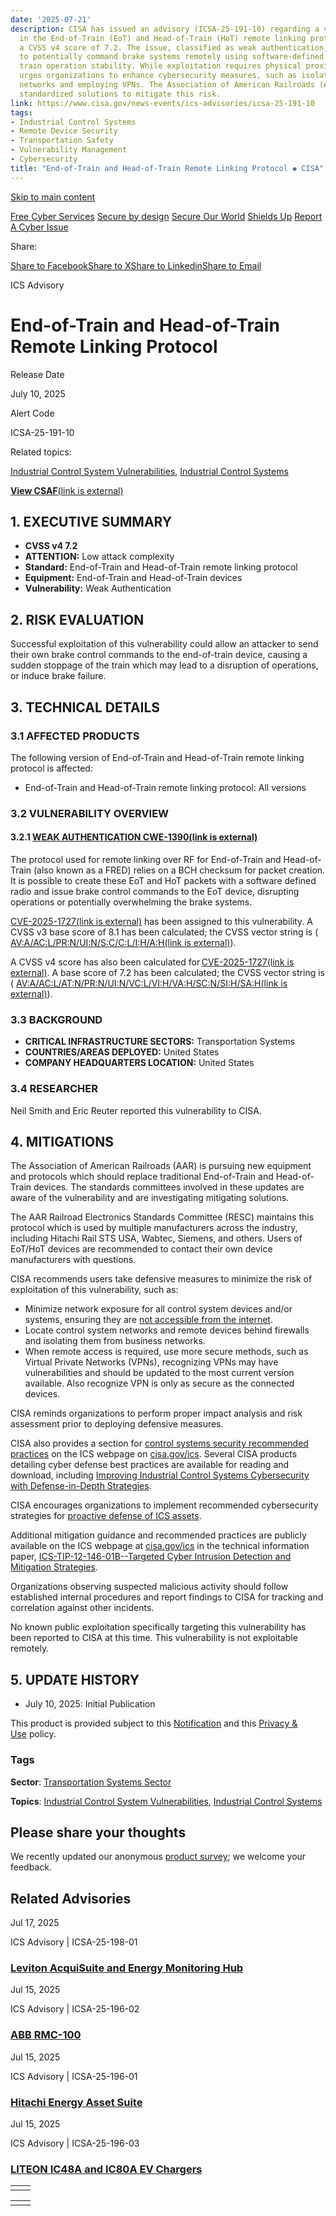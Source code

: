 ```yaml
---
date: '2025-07-21'
description: CISA has issued an advisory (ICSA-25-191-10) regarding a vulnerability
  in the End-of-Train (EoT) and Head-of-Train (HoT) remote linking protocol, with
  a CVSS v4 score of 7.2. The issue, classified as weak authentication, allows attackers
  to potentially command brake systems remotely using software-defined radios, risking
  train operation stability. While exploitation requires physical proximity, CISA
  urges organizations to enhance cybersecurity measures, such as isolating control
  networks and employing VPNs. The Association of American Railroads (AAR) is developing
  standardized solutions to mitigate this risk.
link: https://www.cisa.gov/news-events/ics-advisories/icsa-25-191-10
tags:
- Industrial Control Systems
- Remote Device Security
- Transportation Safety
- Vulnerability Management
- Cybersecurity
title: "End-of-Train and Head-of-Train Remote Linking Protocol ◆ CISA"
---
```


[Skip to main content](https://www.cisa.gov/news-events/ics-advisories/icsa-25-191-10#main)

[Free Cyber Services](https://www.cisa.gov/resources-tools/resources/free-cybersecurity-services-and-tools "Free Cyber Services") [Secure by design](https://www.cisa.gov/securebydesign) [Secure Our World](https://www.cisa.gov/node/18883) [Shields Up](https://www.cisa.gov/node/8056) [Report A Cyber Issue](https://www.cisa.gov/report)

Share:

[Share to Facebook](https://www.facebook.com/sharer/sharer.php?u=https://www.cisa.gov/news-events/ics-advisories/icsa-25-191-10&title=End-of-Train%20and%20Head-of-Train%20Remote%20Linking%20Protocol "Share to Facebook")[Share to X](https://twitter.com/intent/tweet?text=End-of-Train%20and%20Head-of-Train%20Remote%20Linking%20Protocol+https://www.cisa.gov/news-events/ics-advisories/icsa-25-191-10 "Share to X")[Share to Linkedin](https://www.linkedin.com/sharing/share-offsite/?url=https://www.cisa.gov/news-events/ics-advisories/icsa-25-191-10 "Share to Linkedin")[Share to Email](mailto:?subject=End-of-Train%20and%20Head-of-Train%20Remote%20Linking%20Protocol&body=https://www.cisa.gov/news-events/ics-advisories/icsa-25-191-10 "Share to Email")

ICS Advisory

# End-of-Train and Head-of-Train Remote Linking Protocol

Release Date

July 10, 2025

Alert Code

ICSA-25-191-10

Related topics:

[Industrial Control System Vulnerabilities](https://www.cisa.gov/topics/industrial-control-systems/industrial-control-system-vulnerabilities), [Industrial Control Systems](https://www.cisa.gov/topics/industrial-control-systems)

[**View CSAF**(link is external)](https://github.com/cisagov/CSAF)

## 1\. EXECUTIVE SUMMARY

- **CVSS v4 7.2**
- **ATTENTION:** Low attack complexity
- **Standard:** End-of-Train and Head-of-Train remote linking protocol
- **Equipment:** End-of-Train and Head-of-Train devices
- **Vulnerability:** Weak Authentication

## 2\. RISK EVALUATION

Successful exploitation of this vulnerability could allow an attacker to send their own brake control commands to the end-of-train device, causing a sudden stoppage of the train which may lead to a disruption of operations, or induce brake failure.

## 3\. TECHNICAL DETAILS

### 3.1 AFFECTED PRODUCTS

The following version of End-of-Train and Head-of-Train remote linking protocol is affected:

- End-of-Train and Head-of-Train remote linking protocol: All versions

### 3.2 VULNERABILITY OVERVIEW

#### **3.2.1** [**WEAK AUTHENTICATION CWE-1390**(link is external)](https://cwe.mitre.org/data/definitions/1390.html)

The protocol used for remote linking over RF for End-of-Train and Head-of-Train (also known as a FRED) relies on a BCH checksum for packet creation. It is possible to create these EoT and HoT packets with a software defined radio and issue brake control commands to the EoT device, disrupting operations or potentially overwhelming the brake systems.

[CVE-2025-1727(link is external)](https://www.cve.org/CVERecord?id=CVE-2025-1727) has been assigned to this vulnerability. A CVSS v3 base score of 8.1 has been calculated; the CVSS vector string is ( [AV:A/AC:L/PR:N/UI:N/S:C/C:L/I:H/A:H(link is external)](https://www.first.org/cvss/calculator/3.1#CVSS:3.1/AV:A/AC:L/PR:N/UI:N/S:U/C:N/I:H/A:H)).

A CVSS v4 score has also been calculated for [CVE-2025-1727(link is external)](https://www.cve.org/CVERecord?id=CVE-2025-1727). A base score of 7.2 has been calculated; the CVSS vector string is ( [AV:A/AC:L/AT:N/PR:N/UI:N/VC:L/VI:H/VA:H/SC:N/SI:H/SA:H(link is external)](https://www.first.org/cvss/calculator/4.0#CVSS:4.0/AV:A/AC:L/AT:N/PR:N/UI:N/VC:N/VI:H/VA:H/SC:N/SI:N/SA:N)).

### 3.3 BACKGROUND

- **CRITICAL INFRASTRUCTURE SECTORS:** Transportation Systems
- **COUNTRIES/AREAS DEPLOYED:** United States
- **COMPANY HEADQUARTERS LOCATION:** United States

### 3.4 RESEARCHER

Neil Smith and Eric Reuter reported this vulnerability to CISA.

## 4\. MITIGATIONS

The Association of American Railroads (AAR) is pursuing new equipment and protocols which should replace traditional End-of-Train and Head-of-Train devices. The standards committees involved in these updates are aware of the vulnerability and are investigating mitigating solutions.

The AAR Railroad Electronics Standards Committee (RESC) maintains this protocol which is used by multiple manufacturers across the industry, including Hitachi Rail STS USA, Wabtec, Siemens, and others. Users of EoT/HoT devices are recommended to contact their own device manufacturers with questions.

CISA recommends users take defensive measures to minimize the risk of exploitation of this vulnerability, such as:

- Minimize network exposure for all control system devices and/or systems, ensuring they are [not accessible from the internet](https://www.cisa.gov/uscert/ics/alerts/ICS-ALERT-10-301-01).
- Locate control system networks and remote devices behind firewalls and isolating them from business networks.
- When remote access is required, use more secure methods, such as Virtual Private Networks (VPNs), recognizing VPNs may have vulnerabilities and should be updated to the most current version available. Also recognize VPN is only as secure as the connected devices.

CISA reminds organizations to perform proper impact analysis and risk assessment prior to deploying defensive measures.

CISA also provides a section for [control systems security recommended practices](https://www.cisa.gov/resources-tools/resources/ics-recommended-practices) on the ICS webpage on [cisa.gov/ics](https://www.cisa.gov/topics/industrial-control-systems). Several CISA products detailing cyber defense best practices are available for reading and download, including [Improving Industrial Control Systems Cybersecurity with Defense-in-Depth Strategies](https://us-cert.cisa.gov/sites/default/files/recommended_practices/NCCIC_ICS-CERT_Defense_in_Depth_2016_S508C.pdf).

CISA encourages organizations to implement recommended cybersecurity strategies for [proactive defense of ICS assets](https://www.cisa.gov/sites/default/files/publications/Cybersecurity_Best_Practices_for_Industrial_Control_Systems.pdf).

Additional mitigation guidance and recommended practices are publicly available on the ICS webpage at [cisa.gov/ics](https://www.cisa.gov/topics/industrial-control-systems) in the technical information paper, [ICS-TIP-12-146-01B--Targeted Cyber Intrusion Detection and Mitigation Strategies](https://www.cisa.gov/uscert/ics/tips/ICS-TIP-12-146-01B).

Organizations observing suspected malicious activity should follow established internal procedures and report findings to CISA for tracking and correlation against other incidents.

No known public exploitation specifically targeting this vulnerability has been reported to CISA at this time. This vulnerability is not exploitable remotely.

## 5\. UPDATE HISTORY

- July 10, 2025: Initial Publication

This product is provided subject to this [Notification](https://www.cisa.gov/notification "Follow link") and this [Privacy & Use](https://www.cisa.gov/privacy-policy "Follow link") policy.

### Tags

**Sector**:
[Transportation Systems Sector](https://www.cisa.gov/topics/critical-infrastructure-security-and-resilience/critical-infrastructure-sectors/transportation-systems-sector)

**Topics**:
[Industrial Control System Vulnerabilities](https://www.cisa.gov/topics/industrial-control-systems/industrial-control-system-vulnerabilities),
[Industrial Control Systems](https://www.cisa.gov/topics/industrial-control-systems)

## Please share your thoughts

We recently updated our anonymous [product survey](https://cisasurvey.gov1.qualtrics.com/jfe/form/SV_9n4TtB8uttUPaM6?product=https://www.cisa.gov/news-events/ics-advisories/icsa-25-191-10); we welcome your feedback.

## Related Advisories

Jul 17, 2025

ICS Advisory \| ICSA-25-198-01

### [Leviton AcquiSuite and Energy Monitoring Hub](https://www.cisa.gov/news-events/ics-advisories/icsa-25-198-01)

Jul 15, 2025

ICS Advisory \| ICSA-25-196-02

### [ABB RMC-100](https://www.cisa.gov/news-events/ics-advisories/icsa-25-196-02)

Jul 15, 2025

ICS Advisory \| ICSA-25-196-01

### [Hitachi Energy Asset Suite](https://www.cisa.gov/news-events/ics-advisories/icsa-25-196-01)

Jul 15, 2025

ICS Advisory \| ICSA-25-196-03

### [LITEON IC48A and IC80A EV Chargers](https://www.cisa.gov/news-events/ics-advisories/icsa-25-196-03)

|     |     |
| --- | --- |
|  |  |

|     |     |
| --- | --- |
|  |  |
